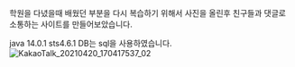 학원을 다녔을때 배웠던 부분을 다시 복습하기 위해서 사진을 올린후 친구들과 댓글로 소통하는 사이트를 만들어보았습니다.

java 14.0.1  sts4.6.1  DB는 sql을 사용하였습니다.
![KakaoTalk_20210420_170417537_02](https://user-images.githubusercontent.com/53454987/115361191-4d428380-a1fb-11eb-9da8-5c1ad4d054f7.png)
